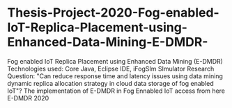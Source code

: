 # Thesis-Project-2020-Fog-enabled-IoT-Replica-Placement-using-Enhanced-Data-Mining-E-DMDR-
Fog enabled IoT Replica Placement using Enhanced Data Mining (E-DMDR)  Technologies used:  Core Java, Eclipse IDE, iFogSIm SImulator  Research Question:  "Can reduce response time and latency issues using data mining dynamic replica allocation strategy in cloud data storage of fog enabled IoT"?  The implementation of E-DMDR in Fog Ennabled IoT access from here E-DMDR 2020
